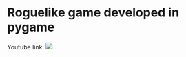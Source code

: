 # Roguelike game developed in pygame


Youtube link:
[![](http://img.youtube.com/vi/W9uSiyAvtlY/0.jpg)](http://www.youtube.com/watch?v=W9uSiyAvtlY "Gameplay")
